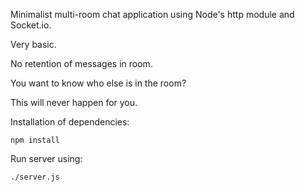 Minimalist multi-room chat application using Node's http module and Socket.io.

Very basic.

No retention of messages in room.

You want to know who else is in the room?

This will never happen for you.

Installation of dependencies:

    npm install

Run server using:

    ./server.js
